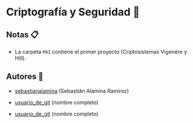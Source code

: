 # Criptografía y Seguridad :closed_lock_with_key:

## Notas :clipboard:

- La carpeta `P01` contiene el primer proyecto (Criptosistemas Vigenère y Hill).

## Autores :busts_in_silhouette:

- [sebastianalamina](https://github.com/sebastianalamina) (Sebastián Alamina Ramírez)

- [usuario_de_git](https://github.com/usuario_de_git) (nombre completo)

- [usuario_de_git](https://github.com/usuario_de_git) (nombre completo)

